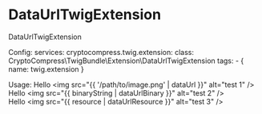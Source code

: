 DataUrlTwigExtension
====================

DataUrlTwigExtension

Config:
	services:
	    cryptocompress.twig.extension:
	        class: CryptoCompress\TwigBundle\Extension\DataUrlTwigExtension
	        tags:
	            -  { name: twig.extension }
				
Usage:
	Hello &lt;img src="{{ '/path/to/image.png' | dataUrl }}" alt="test 1" /&gt;<br />
	Hello &lt;img src="{{ binaryString | dataUrlBinary }}" alt="test 2" /&gt;<br />
	Hello &lt;img src="{{ resource | dataUrlResource }}" alt="test 3" /&gt;<br />
